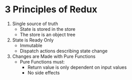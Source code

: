 # 3 Principles of Redux

1. Single source of truth
   - State is stored in the store
   - The store is an object tree
2. State is Ready Only
   - Immutable
   - Dispatch actions describing state change
3. Changes are Made with Pure Functions
   - Pure Functions must:
     - Return value is only dependent on input values
     - No side effects
